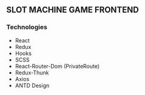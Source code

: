 ## SLOT MACHINE GAME FRONTEND

###  Technologies
- React
- Redux
- Hooks
- SCSS
- React-Router-Dom (PrivateRoute)
- Redux-Thunk
- Axios
- ANTD Design